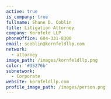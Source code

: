 ```yaml
---
active: true
is_company: true
fullname: Shane D. Coblin
title: Litigation Attorney
company: Kornfeld LLP
phoneOffice: 604-331-8300
email: scoblin@kornfeldllp.com
network:
  - attorney
image_path: /images/kornfeldllp.png
color: '#35276b'
subnetwork:
  - Corporate
website: kornfeldllp.com
profile_image_path: /images/person.png
---
```

